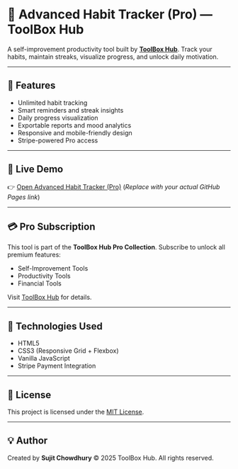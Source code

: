 # 🧭 Advanced Habit Tracker (Pro) — ToolBox Hub

A self-improvement productivity tool built by **[ToolBox Hub](https://www.omnitoolaz.com)**.
Track your habits, maintain streaks, visualize progress, and unlock daily motivation.

---

## 🌟 Features

* Unlimited habit tracking
* Smart reminders and streak insights
* Daily progress visualization
* Exportable reports and mood analytics
* Responsive and mobile-friendly design
* Stripe-powered Pro access

---

## 🚀 Live Demo

👉 [Open Advanced Habit Tracker (Pro)](https://yourusername.github.io/toolboxhub-pro-tools/)
(*Replace with your actual GitHub Pages link*)

---

## 💳 Pro Subscription

This tool is part of the **ToolBox Hub Pro Collection**.
Subscribe to unlock all premium features:

* Self-Improvement Tools
* Productivity Tools
* Financial Tools

Visit [ToolBox Hub](https://www.omnitoolaz.com) for details.

---

## 🧰 Technologies Used

* HTML5
* CSS3 (Responsive Grid + Flexbox)
* Vanilla JavaScript
* Stripe Payment Integration

---

## 🧾 License

This project is licensed under the [MIT License](LICENSE.md).

---

## 💡 Author

Created by **Sujit Chowdhury**
© 2025 ToolBox Hub. All rights reserved.
